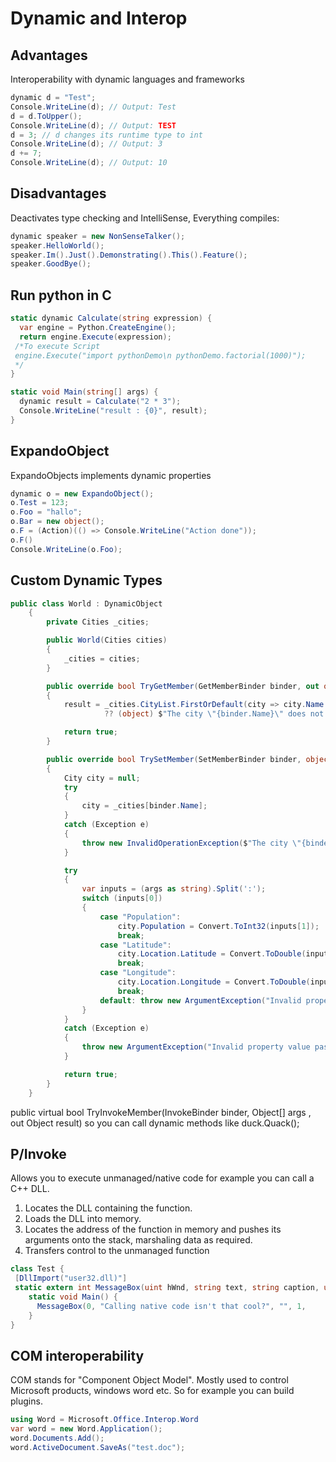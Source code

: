 # Dynamic and Interop

## Advantages

Interoperability with dynamic languages and frameworks

```csharp
dynamic d = "Test";
Console.WriteLine(d); // Output: Test
d = d.ToUpper();
Console.WriteLine(d); // Output: TEST
d = 3; // d changes its runtime type to int
Console.WriteLine(d); // Output: 3
d += 7;
Console.WriteLine(d); // Output: 10
```

## Disadvantages

Deactivates type checking and IntelliSense, Everything compiles:

```csharp
dynamic speaker = new NonSenseTalker();
speaker.HelloWorld();
speaker.Im().Just().Demonstrating().This().Feature();
speaker.GoodBye();
```

## Run python in C #

```csharp
static dynamic Calculate(string expression) {
  var engine = Python.CreateEngine();
  return engine.Execute(expression);
 /*To execute Script
 engine.Execute("import pythonDemo\n pythonDemo.factorial(1000)");
 */
}

static void Main(string[] args) {
  dynamic result = Calculate("2 * 3");
  Console.WriteLine("result : {0}", result);
}
```

## ExpandoObject

ExpandoObjects implements dynamic properties

```csharp
dynamic o = new ExpandoObject();
o.Test = 123;
o.Foo = "hallo";
o.Bar = new object();
o.F = (Action)(() => Console.WriteLine("Action done"));
o.F()
Console.WriteLine(o.Foo);
```

## Custom Dynamic Types

```csharp
public class World : DynamicObject
    {
        private Cities _cities;

        public World(Cities cities)
        {
            _cities = cities;
        }

        public override bool TryGetMember(GetMemberBinder binder, out object result)
        {
            result = _cities.CityList.FirstOrDefault(city => city.Name == binder.Name)
                     ?? (object) $"The city \"{binder.Name}\" does not exist!";

            return true;
        }

        public override bool TrySetMember(SetMemberBinder binder, object? args)
        {
            City city = null;
            try
            {
                city = _cities[binder.Name];
            }
            catch (Exception e)
            {
                throw new InvalidOperationException($"The city \"{binder.Name}\" does not exist!");
            }

            try
            {
                var inputs = (args as string).Split(':');
                switch (inputs[0])
                {
                    case "Population":
                        city.Population = Convert.ToInt32(inputs[1]);
                        break;
                    case "Latitude":
                        city.Location.Latitude = Convert.ToDouble(inputs[1]);
                        break;
                    case "Longitude":
                        city.Location.Longitude = Convert.ToDouble(inputs[1]);
                        break;
                    default: throw new ArgumentException("Invalid property assigned");
                }
            }
            catch (Exception e)
            {
                throw new ArgumentException("Invalid property value passed");
            }

            return true;
        }
    }
```

public virtual bool TryInvokeMember(InvokeBinder binder, Object[] args , out Object result) so you can call dynamic methods like duck.Quack();

## P/Invoke

Allows you to execute unmanaged/native code for example you can call a C++ DLL.

1. Locates the DLL containing the function.
2. Loads the DLL into memory.
3. Locates the address of the function in memory and pushes its arguments
onto the stack, marshaling data as required.
4. Transfers control to the unmanaged function

```csharp
class Test {
 [DllImport("user32.dll)"]
 static extern int MessageBox(uint hWnd, string text, string caption, uint type);
    static void Main() {
      MessageBox(0, "Calling native code isn't that cool?", "", 1,
    }
}
```

## COM interoperability

COM stands for "Component Object Model". Mostly used to control Microsoft products, windows word etc. So for example you can build plugins.

```csharp
using Word = Microsoft.Office.Interop.Word
var word = new Word.Application();
word.Documents.Add();
word.ActiveDocument.SaveAs("test.doc");
```
